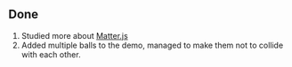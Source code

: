 ## Done
1. Studied more about [Matter.js](http://brm.io/matter-js/)
2. Added multiple balls to the demo, managed to make them not to collide with each other. 